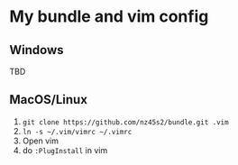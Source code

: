 # My bundle and vim config

## Windows
TBD

## MacOS/Linux
1. `git clone https://github.com/nz45s2/bundle.git .vim`
2. `ln -s ~/.vim/vimrc ~/.vimrc`
3. Open vim
4. do `:PlugInstall` in vim
